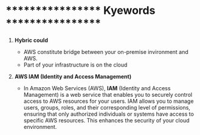 # **************** Kyewords ****************
1. **Hybric could** 
    - AWS constitute bridge between your on-premise invironment and AWS.
    - Part of your infrastructure is on the cloud


2. **AWS IAM (Identity and Access Management)**
    - In Amazon Web Services (AWS), **IAM** (Identity and Access Management) is a web service that enables you to securely control access to AWS resources for your users. IAM allows you to manage users, groups, roles, and their corresponding level of permissions, ensuring that only authorized individuals or systems have access to specific AWS resources. This enhances the security of your cloud environment.


